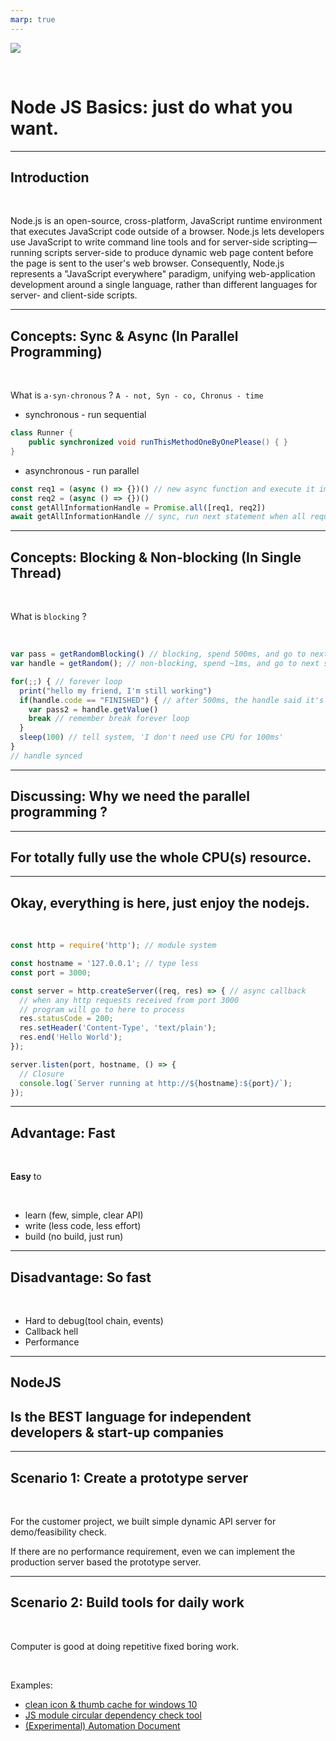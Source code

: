 ```yaml
---
marp: true
---
```


![](https://res.cloudinary.com/digf90pwi/image/upload/v1582530996/Nodejs-banner-1_dx6z63.jpg)

<br>

# <!-- fit --> Node JS Basics: just do what you want.

---

## Introduction

<br>

Node.js is an open-source, cross-platform, JavaScript runtime environment that executes JavaScript code outside of a browser. Node.js lets developers use JavaScript to write command line tools and for server-side scripting—running scripts server-side to produce dynamic web page content before the page is sent to the user's web browser. Consequently, Node.js represents a "JavaScript everywhere" paradigm, unifying web-application development around a single language, rather than different languages for server- and client-side scripts.

---

## Concepts: Sync & Async (**In Parallel Programming**)

<br>

What is `a·syn·chronous` ? `A - not, Syn - co, Chronus - time`

* synchronous - run sequential

```java
class Runner {
    public synchronized void runThisMethodOneByOnePlease() { } 
}
```

* asynchronous - run parallel

```js
const req1 = (async () => {})() // new async function and execute it immediately
const req2 = (async () => {})()
const getAllInformationHandle = Promise.all([req1, req2])
await getAllInformationHandle // sync, run next statement when all requests finished
```

---

## Concepts: Blocking & Non-blocking (**In Single Thread**)

<br>

What is `blocking` ?

<br>

```js
var pass = getRandomBlocking() // blocking, spend 500ms, and go to next statement
var handle = getRandom(); // non-blocking, spend ~1ms, and go to next statement

for(;;) { // forever loop
  print("hello my friend, I'm still working")
  if(handle.code == "FINISHED") { // after 500ms, the handle said it's 'finished'
    var pass2 = handle.getValue()
    break // remember break forever loop
  }
  sleep(100) // tell system, 'I don't need use CPU for 100ms'
}
// handle synced
```

---

## Discussing: Why we need the parallel programming ?

---

## For totally fully use the whole CPU(s) resource.

---

## Okay, everything is here, just enjoy the nodejs.

<br>

```js
const http = require('http'); // module system

const hostname = '127.0.0.1'; // type less
const port = 3000;

const server = http.createServer((req, res) => { // async callback
  // when any http requests received from port 3000
  // program will go to here to process
  res.statusCode = 200;
  res.setHeader('Content-Type', 'text/plain');
  res.end('Hello World');
});

server.listen(port, hostname, () => {
  // Closure
  console.log(`Server running at http://${hostname}:${port}/`);
});
```

---

## Advantage: Fast

<br>

**Easy** to

<br>

* learn (few, simple, clear API)
* write (less code, less effort)
* build (no build, just run)

---

## Disadvantage: So fast

<br>

* Hard to debug(tool chain, events)
* Callback hell
* Performance

---

## NodeJS 
## Is the **BEST** language for independent developers & start-up companies

---

## Scenario 1: Create a prototype server

<br>

For the customer project, we built simple dynamic API server for demo/feasibility check.

If there are no performance requirement, even we can implement the production server based the prototype server.

---

## Scenario 2: Build tools for daily work

<br>

Computer is good at doing repetitive fixed boring work.

<br>

Examples:

* [clean icon & thumb cache for windows 10](https://github.com/Soontao/clean-icon-and-thumb-cache)
* [JS module circular dependency check tool](https://github.com/Soontao/cycle-import-check)
* [(Experimental) Automation Document](https://github.com/ui5-next/automation-documentation)